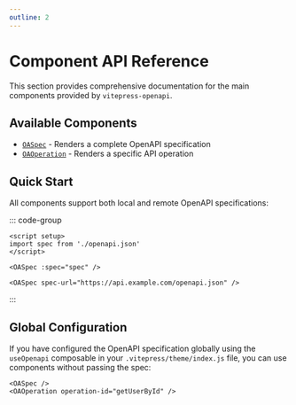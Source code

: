 ```yaml
---
outline: 2
---
```


# Component API Reference

This section provides comprehensive documentation for the main components provided by `vitepress-openapi`.

## Available Components

- [`OASpec`](/components/oa-spec) - Renders a complete OpenAPI specification
- [`OAOperation`](/components/oa-operation) - Renders a specific API operation

## Quick Start

All components support both local and remote OpenAPI specifications:

::: code-group

```vue [Local Spec]
<script setup>
import spec from './openapi.json'
</script>

<OASpec :spec="spec" />
```

```vue [Remote Spec]
<OASpec spec-url="https://api.example.com/openapi.json" />
```

:::

## Global Configuration

If you have configured the OpenAPI specification globally using the `useOpenapi` composable in your `.vitepress/theme/index.js` file, you can use components without passing the spec:

```vue
<OASpec />
<OAOperation operation-id="getUserById" />
```

